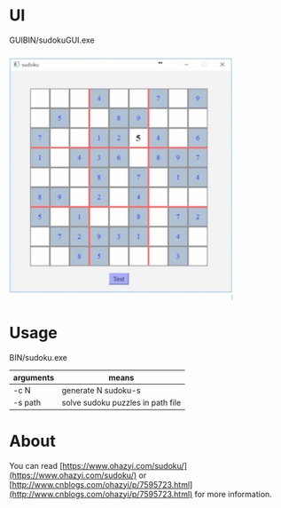 
# UI

GUIBIN/sudokuGUI.exe


<img src="1.jpg" width="80%" height="80%"/>

# Usage

BIN/sudoku.exe


| arguments | means |
|-----------|-------|
|-c N       | generate N sudoku-s|
|-s path    | solve sudoku puzzles in path file |




# About

You can read [https://www.ohazyi.com/sudoku/](https://www.ohazyi.com/sudoku/) or [http://www.cnblogs.com/ohazyi/p/7595723.html](http://www.cnblogs.com/ohazyi/p/7595723.html) for more information.











